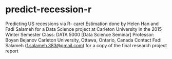 # predict-recession-r
Predicting US recessions via R- caret
Estimation done by Helen Han and Fadi Salameh for a Data Science project at Carleton University in the 2015 Winter Semester 
Class: DATA 5000 [Data Science Seminar] 
Professor: Boyan Bejanov 
Carleton University, Ottawa, Ontario, Canada
Contact Fadi Salameh (f.salameh.383@gmail.com) for a copy of the final research project report
